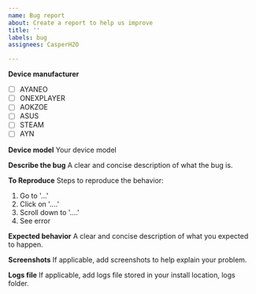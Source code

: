 ```yaml
---
name: Bug report
about: Create a report to help us improve
title: ''
labels: bug
assignees: CasperH2O

---
```


**Device manufacturer**
- [ ] AYANEO
- [ ] ONEXPLAYER
- [ ] AOKZOE
- [ ] ASUS
- [ ] STEAM
- [ ] AYN

**Device model**
Your device model

**Describe the bug**
A clear and concise description of what the bug is.

**To Reproduce**
Steps to reproduce the behavior:
1. Go to '...'
2. Click on '....'
3. Scroll down to '....'
4. See error

**Expected behavior**
A clear and concise description of what you expected to happen.

**Screenshots**
If applicable, add screenshots to help explain your problem.

**Logs file**
If applicable, add logs file stored in your install location, logs folder.
